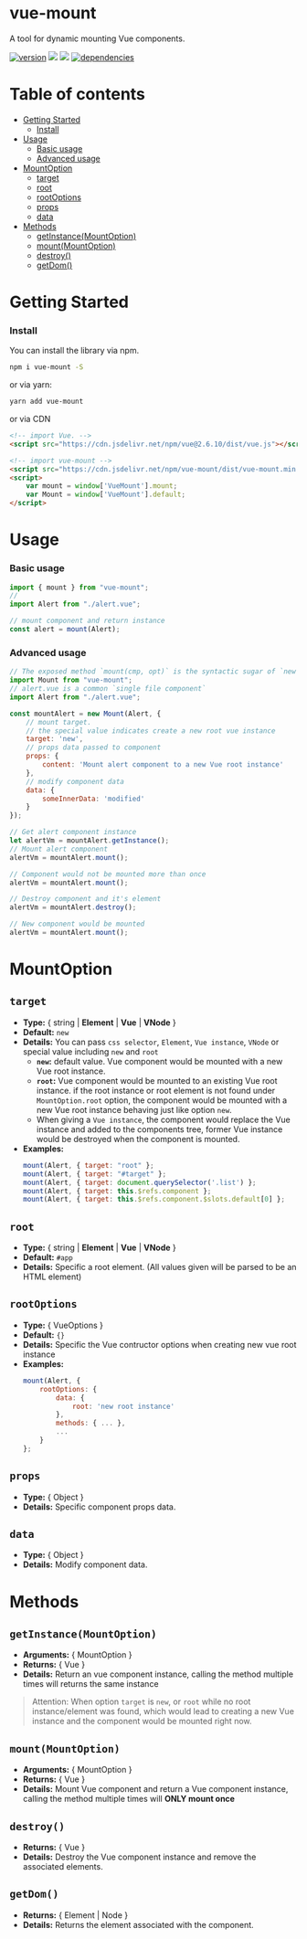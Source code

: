 # vue-mount
A tool for dynamic mounting Vue components.

[![version](https://img.shields.io/npm/v/vue-mount.svg)](https://www.npmjs.com/package/vue-mount)
[![](https://img.shields.io/npm/dt/vue-mount.svg)](https://github.com/CalvinVon/vue-mount)
[![](https://img.shields.io/github/size/CalvinVon/vue-mount/dist/vue-mount.min.js.svg?label=minified%20size)](https://github.com/CalvinVon/vue-mount/blob/master/dist/vue-mount.min.js)
[![dependencies](https://img.shields.io/david/CalvinVon/vue-mount.svg)](https://www.npmjs.com/package/vue-mount)


# Table of contents
- [Getting Started](#Getting-Started)
    - [Install](#Install)
- [Usage](#Usage)
    - [Basic usage](#Basic-usage)
    - [Advanced usage](#Advanced-usage)
- [MountOption](#MountOption)
    - [target](#target)
    - [root](#root)
    - [rootOptions](#rootOptions)
    - [props](#props)
    - [data](#data)
- [Methods](#Methods)
    - [getInstance(MountOption)](#getInstanceMountOption)
    - [mount(MountOption)](#mountMountOption)
    - [destroy()](#destroy)
    - [getDom()](#getDom)

# Getting Started
### Install
You can install the library via npm.
```bash
npm i vue-mount -S
```
or via yarn:
```bash
yarn add vue-mount
```

or via CDN
```html
<!-- import Vue. -->
<script src="https://cdn.jsdelivr.net/npm/vue@2.6.10/dist/vue.js"></script>

<!-- import vue-mount -->
<script src="https://cdn.jsdelivr.net/npm/vue-mount/dist/vue-mount.min.js"></script>
<script>
    var mount = window['VueMount'].mount;
    var Mount = window['VueMount'].default;
</script>
```


# Usage
### Basic usage
```js
import { mount } from "vue-mount";
// 
import Alert from "./alert.vue";

// mount component and return instance
const alert = mount(Alert);
```

### Advanced usage
```js
// The exposed method `mount(cmp, opt)` is the syntactic sugar of `new Mount(cmp, opt).mount()`
import Mount from "vue-mount";
// alert.vue is a common `single file component`
import Alert from "./alert.vue";

const mountAlert = new Mount(Alert, {
    // mount target.
    // the special value indicates create a new root vue instance
    target: 'new',
    // props data passed to component
    props: {
        content: 'Mount alert component to a new Vue root instance'
    },
    // modify component data
    data: {
        someInnerData: 'modified'
    }
});

// Get alert component instance
let alertVm = mountAlert.getInstance();
// Mount alert component
alertVm = mountAlert.mount();

// Component would not be mounted more than once
alertVm = mountAlert.mount();

// Destroy component and it's element
alertVm = mountAlert.destroy();

// New component would be mounted
alertVm = mountAlert.mount();
```

# MountOption
## **`target`**
- **Type:** { string | **Element** | **Vue** | **VNode** }
- **Default:** `new`
- **Details:** You can pass `css selector`, `Element`, `Vue instance`, `VNode` or special value including `new` and `root`
    - **`new`:** default value. Vue component would be mounted with a new Vue root instance.
    - **`root`:** Vue component would be mounted to an existing Vue root instance. if the root instance or root element is not found under `MountOption.root` option, the component would be mounted with a new Vue root instance behaving just like option `new`.
    - When giving a `Vue instance`, the component would replace the Vue instance and added to the components tree, former Vue instance would be destroyed when the component is mounted.
- **Examples:**
    ```js
    mount(Alert, { target: "root" };
    mount(Alert, { target: "#target" };
    mount(Alert, { target: document.querySelector('.list') };
    mount(Alert, { target: this.$refs.component };
    mount(Alert, { target: this.$refs.component.$slots.default[0] };
    ```

## **`root`**
- **Type:** { string | **Element** | **Vue** | **VNode** }
- **Default:** `#app`
- **Details:** Specific a root element. (All values given will be parsed to be an HTML element)

## **`rootOptions`**
- **Type:** { VueOptions }
- **Default:** `{}`
- **Details:** Specific the Vue contructor options when creating new vue root instance
- **Examples:**
    ```js
    mount(Alert, {
        rootOptions: {
            data: {
                root: 'new root instance'
            },
            methods: { ... },
            ...
        }
    };
    ```

## **`props`**
- **Type:** { Object }
- **Details:** Specific component props data.

## **`data`**
- **Type:** { Object }
- **Details:** Modify component data.


# Methods
## **`getInstance(MountOption)`**
- **Arguments:** { MountOption }
- **Returns:** { Vue }
- **Details:** Return an vue component instance, calling the method multiple times will returns the same instance
> Attention: When option `target` is `new`, or `root` while no root instance/element was found, which would lead to creating a new Vue instance and the component would be mounted right now.

## **`mount(MountOption)`**
- **Arguments:** { MountOption }
- **Returns:** { Vue }
- **Details:** Mount Vue component and return a Vue component instance, calling the method multiple times will **ONLY mount once**

## **`destroy()`**
- **Returns:** { Vue }
- **Details:** Destroy the Vue component instance and remove the associated elements.

## **`getDom()`**
- **Returns:** { Element | Node }
- **Details:** Returns the element associated with the component.
